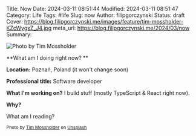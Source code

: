 Title: Now
Date: 2024-03-11 08:51:44
Modified: 2024-03-11 08:51:47
Category: Life
Tags: #life
Slug: now
Author: filipgorczynski
Status: draft
Cover: https://blog.filipgorczynski.me/images/feature/tim-mossholder-KZcWygxZ_J4.jpg
meta_url: https://blog.filipgorczynski.me/2024/03/now
Summary:

![Photo by Tim Mossholder](https://blog.filipgorczynski.me/images/feature/tim-mossholder-KZcWygxZ_J4.jpg)

**What am I doing right now? **

**Location:** Poznań, Poland (it won't change soon)

**Professional title:** Software developer

**What I'm working on?** I build stuff (mostly TypeScript & React right now).

**Why?**

What am I reading?

<small class="unsplash-reference">
    Photo by <a href="https://unsplash.com/@timmossholder?utm_content=creditCopyText&utm_medium=referral&utm_source=unsplash">Tim Mossholder</a> on <a href="https://unsplash.com/photos/text-KZcWygxZ_J4?utm_content=creditCopyText&utm_medium=referral&utm_source=unsplash">Unsplash</a>
</small>
